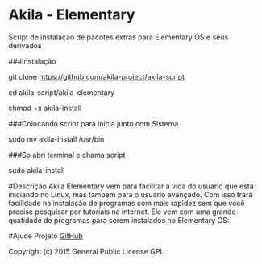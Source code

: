 # Akila - Elementary

Script de instalaçao de pacotes extras para Elementary OS e seus derivados 

###Instalação

git clone https://github.com/akila-project/akila-script

cd akila-script/akila-elementary

chmod +x akila-install

###Colocando script para inicia junto com Sistema

sudo mv akila-install /usr/bin

###So abri terminal e chama script

sudo akila-install

#Descrição
Akila Elementary vem para facilitar a vida do usuario que esta iniciando no Linux, mas tambem para o usuario avançado. Com isso trará facilidade na instalação de programas com mais rapidez sem que você precise pesquisar por tutoriais na internet. Ele vem com uma grande quatidade de programas para serem instalados no Elementary OS:

#Ajude Projeto
[GitHub](https://github.com/walber-silva/akila-script)

Copyright (c) 2015 General Public License GPL
